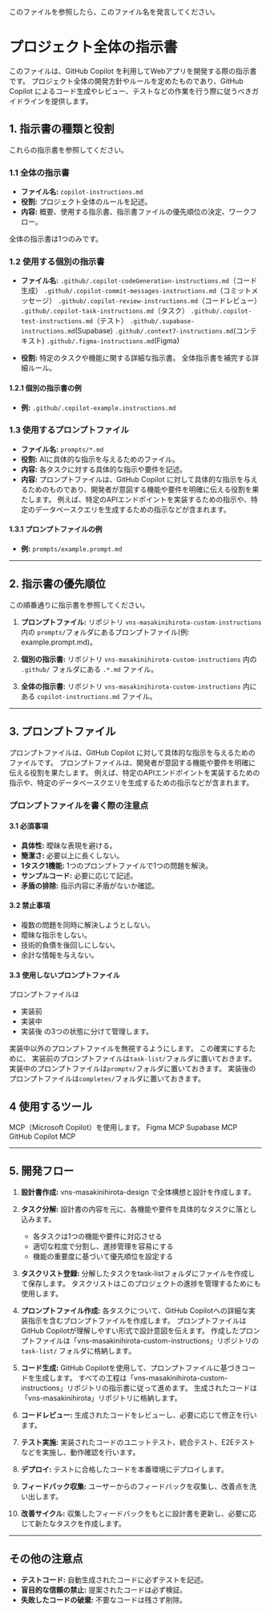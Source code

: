 このファイルを参照したら、このファイル名を発言してください。


# プロジェクト全体の指示書

このファイルは、GitHub Copilot を利用してWebアプリを開発する際の指示書です。
プロジェクト全体の開発方針やルールを定めたものであり、GitHub Copilot によるコード生成やレビュー、テストなどの作業を行う際に従うべきガイドラインを提供します。

## 1. 指示書の種類と役割

これらの指示書を参照してください。

### 1.1 全体の指示書
- **ファイル名:** `copilot-instructions.md`
- **役割:** プロジェクト全体のルールを記述。
- **内容:** 概要、使用する指示書、指示書ファイルの優先順位の決定、ワークフロー。

全体の指示書は1つのみです。

### 1.2 使用する個別の指示書

- **ファイル名:**
`.github/.copilot-codeGeneration-instructions.md`（コード生成）
`.github/.copilot-commit-messages-instructions.md`（コミットメッセージ）
`.github/.copilot-review-instructions.md`（コードレビュー）
`.github/.copilot-task-instructions.md`（タスク）
`.github/.copilot-test-instructions.md`（テスト）
`.github/.supabase-instructions.md`(Supabase)
`.github/.context7-instructions.md`(コンテキスト)
`.github/.figma-instructions.md`(Figma)

- **役割:**
特定のタスクや機能に関する詳細な指示書。
全体指示書を補完する詳細ルール。

#### 1.2.1 個別の指示書の例
- **例:** `.github/.copilot-example.instructions.md`

### 1.3 使用するプロンプトファイル
- **ファイル名:** `prompts/*.md`
- **役割:** AIに具体的な指示を与えるためのファイル。
- **内容:** 各タスクに対する具体的な指示や要件を記述。
- **内容:** プロンプトファイルは、GitHub Copilot に対して具体的な指示を与えるためのものであり、開発者が意図する機能や要件を明確に伝える役割を果たします。
例えば、特定のAPIエンドポイントを実装するための指示や、特定のデータベースクエリを生成するための指示などが含まれます。

#### 1.3.1 プロンプトファイルの例
- **例:** `prompts/example.prompt.md`



---

## 2. 指示書の優先順位

この順番通りに指示書を参照してください。

1. **プロンプトファイル:**
リポジトリ `vns-masakinihirota-custom-instructions` 内の `prompts/`フォルダにあるプロンプトファイル(例: example.prompt.md)。

2. **個別の指示書:**
リポジトリ `vns-masakinihirota-custom-instructions` 内の `.github/` フォルダにある `.*.md` ファイル。
3. **全体の指示書:**
リポジトリ `vns-masakinihirota-custom-instructions` 内にある `copilot-instructions.md` ファイル。



---

## 3. プロンプトファイル

プロンプトファイルは、GitHub Copilot に対して具体的な指示を与えるためのファイルです。
プロンプトファイルは、開発者が意図する機能や要件を明確に伝える役割を果たします。
例えば、特定のAPIエンドポイントを実装するための指示や、特定のデータベースクエリを生成するための指示などが含まれます。

### プロンプトファイルを書く際の注意点

#### 3.1 必須事項
- **具体性:** 曖昧な表現を避ける。
- **簡潔さ:** 必要以上に長くしない。
- **1タスク1機能:** 1つのプロンプトファイルで1つの問題を解決。
- **サンプルコード:** 必要に応じて記述。
- **矛盾の排除:** 指示内容に矛盾がないか確認。

#### 3.2 禁止事項
- 複数の問題を同時に解決しようとしない。
- 曖昧な指示をしない。
- 技術的負債を後回しにしない。
- 余計な情報を与えない。

#### 3.3 使用しないプロンプトファイル

プロンプトファイルは
* 実装前
* 実装中
* 実装後
の3つの状態に分けて管理します。

実装中以外のプロンプトファイルを無視するようにします。
この確実にするために、
実装前のプロンプトファイルは`task-list/`フォルダに置いておきます。
実装中のプロンプトファイルは`prompts/`フォルダに置いておきます。
実装後のプロンプトファイルは`completes/`フォルダに置いておきます。



## 4 使用するツール

MCP（Microsoft Copilot）を使用します。
Figma MCP
Supabase MCP
GitHub Copilot MCP


---

## 5. 開発フロー

1. **設計書作成:** vns-masakinihirota-design で全体構想と設計を作成します。

2. **タスク分解:** 設計書の内容を元に、各機能や要件を具体的なタスクに落とし込みます。
   - 各タスクは1つの機能や要件に対応させる
   - 適切な粒度で分割し、進捗管理を容易にする
   - 機能の重要度に基づいて優先順位を設定する

3. **タスクリスト登録:** 分解したタスクをtask-listフォルダにファイルを作成して保存します。
タスクリストはこのプロジェクトの進捗を管理するためにも使用します。

4. **プロンプトファイル作成:** 各タスクについて、GitHub Copilotへの詳細な実装指示を含むプロンプトファイルを作成します。
プロンプトファイルはGitHub Copilotが理解しやすい形式で設計意図を伝えます。
作成したプロンプトファイルは「vns-masakinihirota-custom-instructions」リポジトリの `task-list/` フォルダに格納します。

5. **コード生成:** GitHub Copilotを使用して、プロンプトファイルに基づきコードを生成します。
すべての工程は「vns-masakinihirota-custom-instructions」リポジトリの指示書に従って進めます。
生成されたコードは「vns-masakinihirota」リポジトリに格納します。

6. **コードレビュー:** 生成されたコードをレビューし、必要に応じて修正を行います。

7. **テスト実施:** 実装されたコードのユニットテスト、統合テスト、E2Eテストなどを実施し、動作確認を行います。

8. **デプロイ:** テストに合格したコードを本番環境にデプロイします。

9. **フィードバック収集:** ユーザーからのフィードバックを収集し、改善点を洗い出します。

10. **改善サイクル:** 収集したフィードバックをもとに設計書を更新し、必要に応じて新たなタスクを作成します。



---

## その他の注意点

- **テストコード:** 自動生成されたコードに必ずテストを記述。
- **盲目的な信頼の禁止:** 提案されたコードは必ず検証。
- **失敗したコードの破棄:** 不要なコードは残さず削除。

